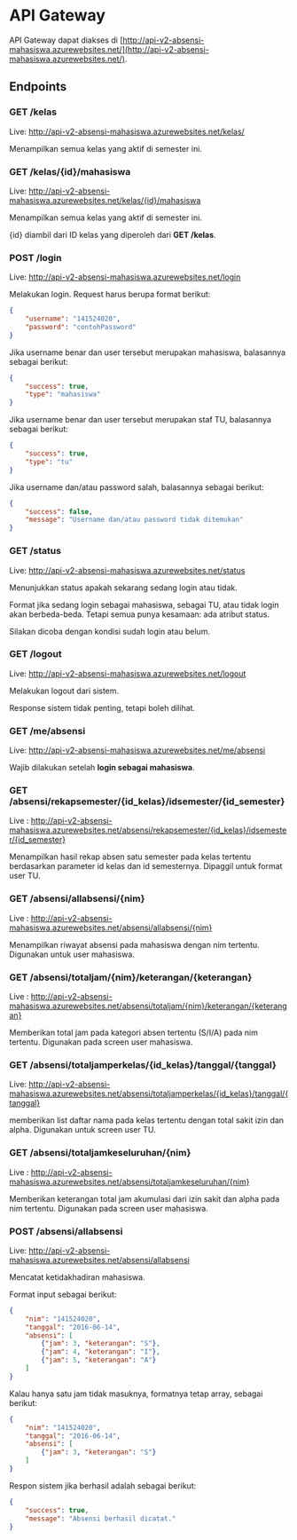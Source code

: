 # API Gateway

API Gateway dapat diakses di [http://api-v2-absensi-mahasiswa.azurewebsites.net/](http://api-v2-absensi-mahasiswa.azurewebsites.net/).

## Endpoints

### GET /kelas

Live: http://api-v2-absensi-mahasiswa.azurewebsites.net/kelas/

Menampilkan semua kelas yang aktif di semester ini.

### GET /kelas/{id}/mahasiswa

Live: http://api-v2-absensi-mahasiswa.azurewebsites.net/kelas/{id}/mahasiswa

Menampilkan semua kelas yang aktif di semester ini.

{id} diambil dari ID kelas yang diperoleh dari **GET /kelas**.

### POST /login

Live: http://api-v2-absensi-mahasiswa.azurewebsites.net/login

Melakukan login. Request harus berupa format berikut:

```JSON
{
	"username": "141524020",
	"password": "contohPassword"
}
```

Jika username benar dan user tersebut merupakan mahasiswa, balasannya sebagai berikut:

```JSON
{
    "success": true,
    "type": "mahasiswa"
}
```

Jika username benar dan user tersebut merupakan staf TU, balasannya sebagai berikut:

```json
{
    "success": true,
    "type": "tu"
}
```

Jika username dan/atau password salah, balasannya sebagai berikut:

```json
{
    "success": false,
    "message": "Username dan/atau password tidak ditemukan"
}
```

### GET /status

Live: http://api-v2-absensi-mahasiswa.azurewebsites.net/status

Menunjukkan status apakah sekarang sedang login atau tidak.

Format jika sedang login sebagai mahasiswa, sebagai TU, atau tidak login akan berbeda-beda. Tetapi semua punya kesamaan: ada atribut status.

Silakan dicoba dengan kondisi sudah login atau belum.

### GET /logout

Live: http://api-v2-absensi-mahasiswa.azurewebsites.net/logout

Melakukan logout dari sistem.

Response sistem tidak penting, tetapi boleh dilihat.

### GET /me/absensi

Live: http://api-v2-absensi-mahasiswa.azurewebsites.net/me/absensi

Wajib dilakukan setelah **login sebagai mahasiswa**.


### GET  /absensi/rekapsemester/{id_kelas}/idsemester/{id_semester}
Live : http://api-v2-absensi-mahasiswa.azurewebsites.net/absensi/rekapsemester/{id_kelas}/idsemester/{id_semester}

Menampilkan hasil rekap absen satu semester pada kelas tertentu berdasarkan parameter id kelas dan id semesternya. Dipaggil untuk format user TU.


### GET /absensi/allabsensi/{nim}
Live :  http://api-v2-absensi-mahasiswa.azurewebsites.net/absensi/allabsensi/{nim}

Menampilkan riwayat absensi pada mahasiswa dengan nim tertentu. Digunakan untuk user mahasiswa.


### GET /absensi/totaljam/{nim}/keterangan/{keterangan}
Live :    http://api-v2-absensi-mahasiswa.azurewebsites.net/absensi/totaljam/{nim}/keterangan/{keterangan}

Memberikan total jam pada kategori absen tertentu (S/I/A) pada nim tertentu. Digunakan pada screen user mahasiswa.


### GET /absensi/totaljamperkelas/{id_kelas}/tanggal/{tanggal}
Live: http://api-v2-absensi-mahasiswa.azurewebsites.net/absensi/totaljamperkelas/{id_kelas}/tanggal/{tanggal}

memberikan list daftar nama pada kelas tertentu dengan total sakit izin dan alpha. Digunakan untuk screen user TU.

### GET /absensi/totaljamkeseluruhan/{nim}
Live :     http://api-v2-absensi-mahasiswa.azurewebsites.net/absensi/totaljamkeseluruhan/{nim}

Memberikan keterangan total jam akumulasi dari izin sakit dan alpha pada nim tertentu. Digunakan pada screen user mahasiswa.

### POST /absensi/allabsensi

Live: http://api-v2-absensi-mahasiswa.azurewebsites.net/absensi/allabsensi

Mencatat ketidakhadiran mahasiswa.

Format input sebagai berikut:

```json
{
	"nim": "141524020",
	"tanggal": "2016-06-14",
	"absensi": [
		{"jam": 3, "keterangan": "S"},
		{"jam": 4, "keterangan": "I"},
		{"jam": 5, "keterangan": "A"}
	]
}
```

Kalau hanya satu jam tidak masuknya, formatnya tetap array, sebagai berikut:

```json
{
	"nim": "141524020",
	"tanggal": "2016-06-14",
	"absensi": [
		{"jam": 3, "keterangan": "S"}
	]
}
```

Respon sistem jika berhasil adalah sebagai berikut:

```json
{
    "success": true,
    "message": "Absensi berhasil dicatat."
}
```


